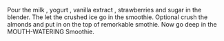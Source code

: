 Pour the milk , yogurt , vanilla extract , strawberries and sugar in the blender.
The let the crushed ice go in the smoothie.
Optional crush the almonds and put in on the top of remorkable smothie.
Now go deep in the MOUTH-WATERING Smoothie.